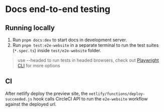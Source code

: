 # Docs end-to-end testing

## Running locally

1. Run `pnpm docs:dev` to start docs in development server.
2. Run `pnpm test:e2e-website` in a separate terminal to run the test suites (`*.spec.ts`) inside `test/e2e-website` folder.

> use --headed to run tests in headed browsers, check out [Playwright CLI](https://playwright.dev/docs/intro#command-line) for more options

## CI

After netlify deploy the preview site, the `netlify/functions/deploy-succeeded.js` hook calls CircleCI API to run the `e2e-website` workflow against the deployed url.
